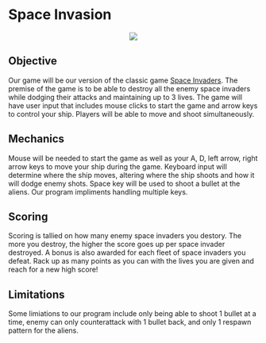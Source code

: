 # Space Invasion
<p align="center">
  <img src="https://i.ibb.co/82G9qSB/Space-Invader-removebg-preview.png" />

## Objective 
Our game will be our version of the classic game [Space Invaders](https://en.wikipedia.org/wiki/Space_Invaders). The premise of the game is to be able to destroy all the enemy space invaders while dodging their attacks and maintaining up to 3 lives. The game will have user input that includes mouse clicks to start the game and arrow keys to control your ship. Players will be able to move and shoot simultaneously.

## Mechanics
Mouse will be needed to start the game as well as your A, D, left arrow, right arrow keys to move your ship during the game. Keyboard input will determine where the ship moves, altering where the ship shoots and how it will dodge enemy shots. Space key will be used to shoot a bullet at the aliens. Our program impliments handling multiple keys.

## Scoring
Scoring is tallied on how many enemy space invaders you destory. The more you destroy, the higher the score goes up per space invader destroyed. A bonus is also awarded for each fleet of space invaders you defeat. Rack up as many points as you can with the lives you are given and reach for a new high score!

## Limitations
Some limiations to our program include only being able to shoot 1 bullet at a time, enemy can only counterattack with 1 bullet back, and only 1 respawn pattern for the aliens. 
</p>
